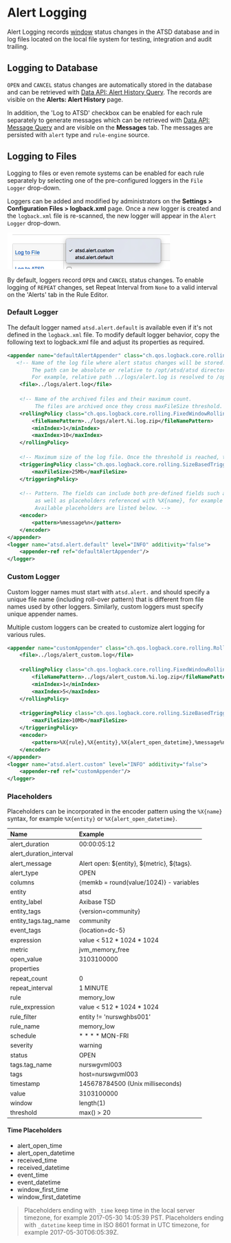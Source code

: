 # Alert Logging

Alert Logging records [window](window.md) status changes in the ATSD database and in log files located on the local file system for testing, integration and audit trailing.

## Logging to Database

`OPEN` and `CANCEL` status changes are automatically stored in the database and can be retrieved with [Data API: Alert History Query](../api/data/alerts/history-query.md). The records are visible on the **Alerts: Alert History** page.

In addition, the 'Log to ATSD' checkbox can be enabled for each rule separately to generate messages which can be retrieved with [Data API: Message Query](../api/data/messages/query.md) and are visible on the **Messages** tab. The messages are persisted with `alert` type and `rule-engine` source.

## Logging to Files

Logging to files or even remote systems can be enabled for each rule separately by selecting one of the pre-configured loggers in the `File Logger` drop-down.

Loggers can be added and modified by administrators on the **Settings > Configuration Files > logback.xml** page. Once a new logger is created and the `logback.xml` file is re-scanned, the new logger will appear in the `Alert Logger` drop-down.

![](images/logging-loggers.png)

By default, loggers record `OPEN` and `CANCEL` status changes. To enable logging of `REPEAT` changes, set Repeat Interval from `None` to a valid interval on the 'Alerts' tab in the Rule Editor.

### Default Logger

The default logger named `atsd.alert.default` is available even if it's not defined in the `logback.xml` file. To modify default logger behavior, copy the following text to logback.xml file and adjust its properties as required.

```xml
<appender name="defaultAlertAppender" class="ch.qos.logback.core.rolling.RollingFileAppender">
   <!-- Name of the log file where alert status changes will be stored.
        The path can be absolute or relative to /opt/atsd/atsd directory.
        For example, relative path ../logs/alert.log is resolved to /opt/atsd/atsd/logs/alert.log.  -->
    <file>../logs/alert.log</file>

    <!-- Name of the archived files and their maximum count.
         The files are archived once they cross maxFileSize threshold. -->
    <rollingPolicy class="ch.qos.logback.core.rolling.FixedWindowRollingPolicy">
        <fileNamePattern>../logs/alert.%i.log.zip</fileNamePattern>
        <minIndex>1</minIndex>
        <maxIndex>10</maxIndex>
    </rollingPolicy>

    <!-- Maximum size of the log file. Once the threshold is reached, the files is compressed and rolled over. -->
    <triggeringPolicy class="ch.qos.logback.core.rolling.SizeBasedTriggeringPolicy">
        <maxFileSize>25Mb</maxFileSize>
    </triggeringPolicy>

    <!-- Pattern. The fields can include both pre-defined fields such as %date{ISO8601}, %level, %thread, %logger, %message%n
         as well as placeholders referenced with %X{name}, for example %X{entity} or %X{alert_open_datetime}.
         Available placeholders are listed below. -->
    <encoder>
        <pattern>%message%n</pattern>
    </encoder>
</appender>
<logger name="atsd.alert.default" level="INFO" additivity="false">
    <appender-ref ref="defaultAlertAppender"/>
</logger>
```

### Custom Logger

Custom logger names must start with `atsd.alert.` and should specify a unique file name (including roll-over pattern) that is different from file names used by other loggers. Similarly, custom loggers must specify unique appender names.

Multiple custom loggers can be created to customize alert logging for various rules.

```xml
<appender name="customAppender" class="ch.qos.logback.core.rolling.RollingFileAppender">
    <file>../logs/alert_custom.log</file>

    <rollingPolicy class="ch.qos.logback.core.rolling.FixedWindowRollingPolicy">
        <fileNamePattern>../logs/alert_custom.%i.log.zip</fileNamePattern>
        <minIndex>1</minIndex>
        <maxIndex>5</maxIndex>
    </rollingPolicy>

    <triggeringPolicy class="ch.qos.logback.core.rolling.SizeBasedTriggeringPolicy">
        <maxFileSize>10Mb</maxFileSize>
    </triggeringPolicy>
    <encoder>
        <pattern>%X{rule},%X{entity},%X{alert_open_datetime},%message%n</pattern>
    </encoder>
</appender>
<logger name="atsd.alert.custom" level="INFO" additivity="false">
    <appender-ref ref="customAppender"/>
</logger>
```

### Placeholders

Placeholders can be incorporated in the encoder pattern using the `%X{name}` syntax, for example `%X{entity}` or `%X{alert_open_datetime}`.

**Name**|**Example**
:---|:---
alert_duration | 00:00:05:12
alert_duration_interval |
alert_message | Alert open: ${entity}, ${metric}, ${tags}.
alert_type | OPEN
columns | {memkb = round(value/1024)} - variables
entity | atsd
entity_label | Axibase TSD
entity_tags | {version=community}
entity_tags.tag_name | community
event_tags | {location=dc-5}
expression | value < 512 * 1024 * 1024
metric | jvm_memory_free
open_value | 3103100000
properties |
repeat_count | 0
repeat_interval | 1 MINUTE
rule | memory_low
rule_expression | value < 512 * 1024 * 1024
rule_filter | entity != 'nurswghbs001'
rule_name | memory_low
schedule | * * * * MON-FRI
severity | warning
status | OPEN
tags.tag_name | nurswgvml003
tags | host=nurswgvml003
timestamp | 145678784500 (Unix milliseconds)
value | 3103100000
window | length(1)
threshold | max() > 20

#### Time Placeholders

* alert_open_time
* alert_open_datetime
* received_time
* received_datetime
* event_time
* event_datetime
* window_first_time
* window_first_datetime

> Placeholders ending with `_time` keep time in the local server timezone, for example 2017-05-30 14:05:39 PST.
> Placeholders ending with `_datetime` keep time in ISO 8601 format in UTC timezone, for example 2017-05-30T06:05:39Z.
